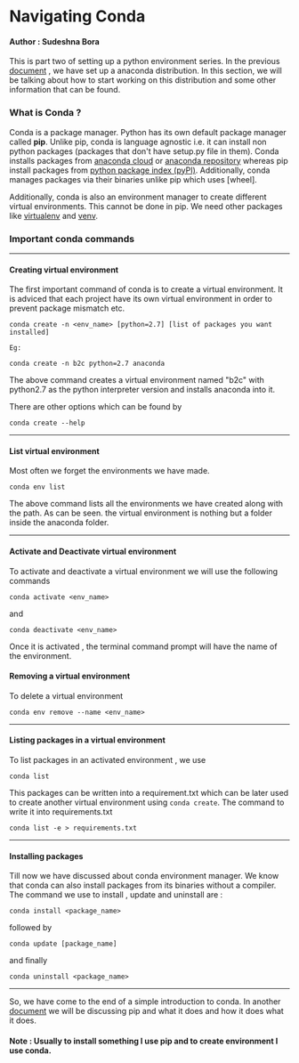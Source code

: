 # Navigating Conda 

#### Author : Sudeshna Bora

This is part two of setting up a python environment series. 
In the previous [document](https://github.com/SudeshnaBora/Knowledge-Bucket/blob/main/Python/SettingUp.md) , we have set up a anaconda distribution.
In this section, we will be talking about how to start working on this distribution and some other information that can be found.

### What is Conda ? 

Conda is a package manager. Python has its own default package manager called <b>pip</b>. 
Unlike pip, conda is language agnostic i.e. it can install non python packages (packages that don't have setup.py file in them). 
Conda installs packages from [anaconda cloud](https://anaconda.org/) or [anaconda repository](https://repo.anaconda.com/) whereas pip install packages from [python package index (pyPI)](https://pypi.org/).
Additionally, conda manages packages via their binaries unlike pip which uses [wheel]. 

Additionally, conda is also an environment manager to create different virtual environments. 
This cannot be done in pip. We need other packages like [virtualenv](https://virtualenv.pypa.io/en/latest/) and [venv](https://docs.python.org/3/library/venv.html).

### Important conda commands 

---

#### Creating virtual environment

The first important command of conda is to create a virtual environment. 
It is adviced that each project have its own virtual environment in order to prevent package mismatch etc. 

```
conda create -n <env_name> [python=2.7] [list of packages you want installed]

Eg:

conda create -n b2c python=2.7 anaconda
```

The above command creates a virtual environment named "b2c" with python2.7 as the python interpreter version and installs anaconda into it. 

There are other options which can be found by 

```
conda create --help
```

---

#### List virtual environment 

Most often we forget the environments we have made. 

```
conda env list
```
The above command lists all the environments we have created along with the path. 
As can be seen. the virtual environment is nothing but a folder inside the anaconda folder. 

---

#### Activate and Deactivate virtual environment

To activate and deactivate a virtual environment we will use the following commands 

```
conda activate <env_name>
```
and 

```
conda deactivate <env_name>
```

Once it is activated , the terminal command prompt will have the name of the environment.

#### Removing a virtual environment

To delete a virtual environment 

```
conda env remove --name <env_name>

```

---

#### Listing packages in a virtual environment

To list packages in an activated environment , we use

```
conda list
```

This packages can be written into a requirement.txt which can be later used to create another virtual environment using ```conda create```.
The command to write it into requirements.txt

```
conda list -e > requirements.txt
```
---

#### Installing packages

Till now we have discussed about conda environment manager. We know that conda can also install packages from its binaries without a compiler. 
The command we use to install , update and uninstall are :

```
conda install <package_name>
```

followed by 

```
conda update [package_name]
```
and finally 

```
conda uninstall <package_name>
```

---

So, we have come to the end of a simple introduction to conda. 
In another [document]() we will be discussing pip and what it does and how it does what it does. 

#### Note : Usually to install something I use pip and to create environment I use conda. 



